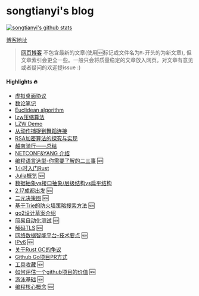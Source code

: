 # songtianyi's blog

[![songtianyi's github stats](https://github-readme-stats.vercel.app/api?username=songtianyi&show_icons=true)](https://github.com/anuraghazra/github-readme-stats)

[博客地址](http://songtianyi.info) 

>  [网页博客](http://songtianyi.info) 不包含最新的文章(使用:new:标记或文件名为`M-`开头的为新文章), 但文章索引会更全一些。一般只会将质量稳定的文章放入网页。对文章有意见或者疑问的欢迎提issue :)

#### Highlights :fire:
* [虚拟桌面协议](http://songtianyi.github.io/pages/vdi/004-vdi.html)
* [数论笔记](http://songtianyi.github.io/pages/acm/001-acm.html)
* [Euclidean algorithm](http://songtianyi.github.io/pages/acm/010-acm.html)
* [lzw压缩算法](http://songtianyi.github.io/pages/data-compression/001-comp.html)
* [LZW Demo](http://songtianyi.github.io/pages/data-compression/003-comp.html)
* [从动作捕捉到舞蹈连接](http://songtianyi.github.io/pages/data-compression/002-comp.html)
* [RSA加密算法的探究与实现](http://songtianyi.github.io/pages/secure/001-secure.html)
* [越南骑行——总结](http://songtianyi.github.io/pages/life/vietnam-summary.html)
* [NETCONF&YANG 介绍](http://songtianyi.github.io/pages/programming/networks/netconf-and-yang-introduction.html)
* [编程语言选型-你需要了解的二三事](pages/programming/programming-languages/M-how-to-choose-your-programming-language.md) :new:
* [1小时入门Rust](http://songtianyi.info/pages/programmig/getting-started-with-rust-in-1-hour.html)
* [Julia概览](pages/programming/programming-languages/M-julia-overview.md) :new:
* [数据抽象vs接口抽象/层级结构vs扁平结构](http://songtianyi.info/pages/programming/software-engineering/data-abstraction-vs-interface-abstraction-and-hierarchy-structure-vs-flat-structure.html)
* [2.17成都出发](pages/life/M-cycling-tour-of-318.md) :new:
* [二元决策图](pages/programming/data-structure-and-algorithms/M-binary-decision-diagram.md) :new:
* [基于Trie的防火墙策略搜索方法](pages/programming/networks/M-trie-based-firewall-policy-searching.md) :new:
* [go2设计草案介绍](http://songtianyi.info/pages/programming/programing-languages/go2-design-draft-introduction.html)
* [简易自动化测试](pages/programming/software-development-and-quality-assurance/M-simple-automated-testing.md) :new:
* [解码TLS](secure/M-decrypt-tls.md) :new:
* [网络数据智能平台-技术要点](pages/programming/software-architecture-and-solutions/M-network-data-intelligence-techniques-review.md) :new:
* [IPv6](pager/programming/networks/M-ipv6.md) :new:
* [关于Rust GC的争议](http://songtianyi.github.io/pages/programming/programming-languages/is-rust-garbage-collected.html)
* [Github Go项目PR方式](http://songtianyi.info/pages/programming/software-development-and-quality-assurance/pr-steps-for-github-go-projects.html)
* [工具收藏](pages/programming/uncategorized/M-collection-of-tools.md) :new:
* [如何评估一个github项目的价值](pages/programming/data-structure-and-algorithms/M-how-to-evalute-github-project.md) :new:
* [游泳基础](pages/life/swimming-basics.md) 🆕
* [编程核心概念](pages/programming/software-engineering/M-core-concepts-in-programming.md) :new:
